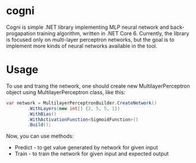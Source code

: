 # cogni
Cogni is simple .NET library implementing MLP neural network and back-progapation training algorithm, written in .NET Core 6. Currently, the library is focused only on multi-layer perceptron networks, but the goal is to implement more kinds of neural networks available in the tool.

# Usage
To use and traing the network, one should create new MultilayerPerceptron object using MultilayerPerceptron class, like this:

```csharp
var network = MultilayerPerceptronBuilder.CreateNetwork()
        .WithLayers(new int[] {2, 5, 5, 1})
        .WithBias()
        .WithActivationFunction<SigmoidFunction>()
        .Build();
```

Now, you can use methods:
- Predict - to get value generated by network for given input
- Train - to train the network for given input and expected output